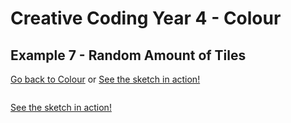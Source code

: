 # Creative Coding Year 4 - Colour
## Example 7 - Random Amount of Tiles

[Go back to Colour](../) or [See the sketch in action!](sketch.html)

 ```javascript
```
[See the sketch in action!](sketch.html)
